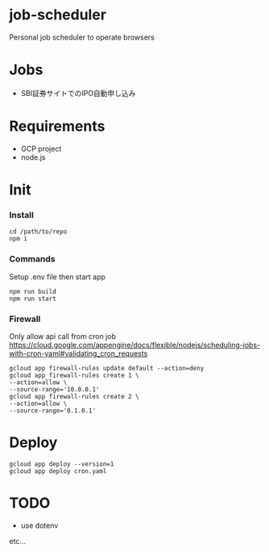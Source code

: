 # job-scheduler

Personal job scheduler to operate browsers

# Jobs

- SBI証券サイトでのIPO自動申し込み

# Requirements

- GCP project
- node.js

# Init

### Install

```
cd /path/to/repo
npm i
```

### Commands

Setup .env file then start app

```
npm run build
npm run start
```

### Firewall

Only allow api call from cron job
https://cloud.google.com/appengine/docs/flexible/nodejs/scheduling-jobs-with-cron-yaml#validating_cron_requests

```
gcloud app firewall-rules update default --action=deny
gcloud app firewall-rules create 1 \
--action=allow \
--source-range='10.0.0.1'
gcloud app firewall-rules create 2 \
--action=allow \
--source-range='0.1.0.1'
```

# Deploy

```
gcloud app deploy --version=1
gcloud app deploy cron.yaml
```

# TODO

* use dotenv

etc...
